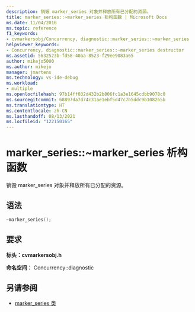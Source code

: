 ```yaml
---
description: 销毁 marker_series 对象并释放所有已分配的资源。
title: marker_series::~marker_series 析构函数 | Microsoft Docs
ms.date: 11/04/2016
ms.topic: reference
f1_keywords:
- cvmarkersobj/Concurrency, diagnostic::marker_series::~marker_series
helpviewer_keywords:
- Concurrency, diagnostic::marker_series::~marker_series destructor
ms.assetid: 5632523b-fd58-40aa-8523-f29ee9083a65
author: mikejo5000
ms.author: mikejo
manager: jmartens
ms.technology: vs-ide-debug
ms.workload:
- multiple
ms.openlocfilehash: 97b14ff032d432b2b806fc1a3e1645cdbb9078c0
ms.sourcegitcommit: 68897da7d74c31ae1ebf5d47c7b5ddc9b108265b
ms.translationtype: HT
ms.contentlocale: zh-CN
ms.lasthandoff: 08/13/2021
ms.locfileid: "122150165"
---
```

# <a name="marker_seriesmarker_series-destructor"></a>marker_series::~marker_series 析构函数
销毁 marker_series 对象并释放所有已分配的资源。

## <a name="syntax"></a>语法

```cpp
~marker_series();
```

## <a name="requirements"></a>要求
 **标头：cvmarkersobj.h** 

 **命名空间：** Concurrency::diagnostic

## <a name="see-also"></a>另请参阅
- [marker_series 类](../profiling/marker-series-class.md)
